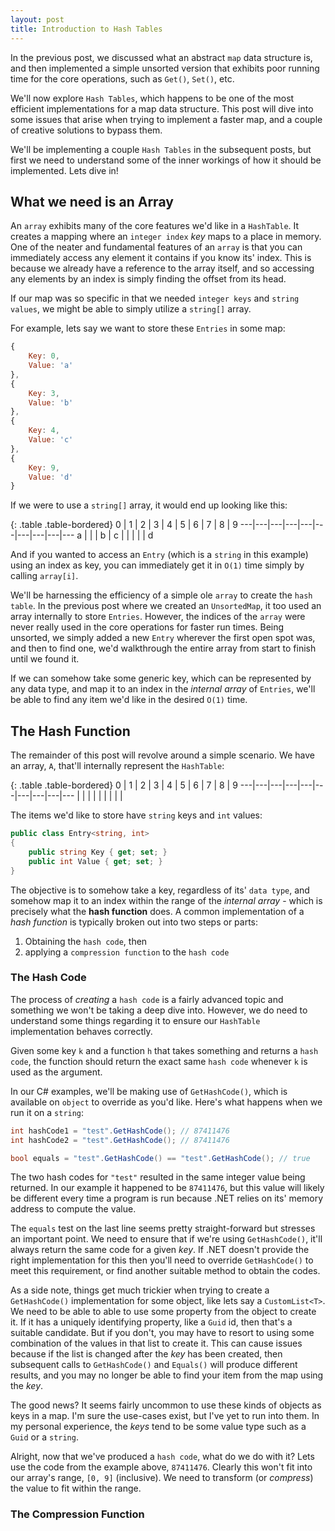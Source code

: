 ```yaml
---
layout: post
title: Introduction to Hash Tables
---
```


In the previous post, we discussed what an abstract `map` data structure is, and then implemented a simple unsorted version that exhibits poor running time for the core operations, such as `Get()`, `Set()`, etc.

We'll now explore `Hash Tables`, which happens to be one of the most efficient implementations for a map data structure. This post will dive into some issues that arise when trying to implement a faster map, and a couple of creative solutions to bypass them.

We'll be implementing a couple `Hash Tables` in the subsequent posts, but first we need to understand some of the inner workings of how it should be implemented. Lets dive in!

## What we need is an Array

An `array` exhibits many of the core features we'd like in a `HashTable`. It creates a mapping where an `integer index` *key* maps to a place in memory. One of the neater and fundamental features of an `array` is that you can immediately access any element it contains if you know its' index. This is because we already have a reference to the array itself, and so accessing any elements by an index is simply finding the offset from its head.

If our map was so specific in that we needed `integer keys` and `string values`, we might be able to simply utilize a `string[]` array.

For example, lets say we want to store these `Entries` in some map:

```javascript
{
    Key: 0,
    Value: 'a'
},
{
    Key: 3,
    Value: 'b'
},
{
    Key: 4,
    Value: 'c'
},
{
    Key: 9,
    Value: 'd'
}
```

If we were to use a `string[]` array, it would end up looking like this:

{: .table .table-bordered}
0 | 1 | 2 | 3 | 4 | 5 | 6 | 7 | 8 | 9
---|---|---|---|---|---|---|---|---|---
a | | | b | c | | | | | d

And if you wanted to access an `Entry` (which is a `string` in this example) using an index as key, you can immediately get it in `O(1)` time simply by calling `array[i]`.

We'll be harnessing the efficiency of a simple ole `array` to create the `hash table`. In the previous post where we created an `UnsortedMap`, it too used an array internally to store `Entries`. However, the indices of the `array` were never really used in the core operations for faster run times. Being unsorted, we simply added a new `Entry` wherever the first open spot was, and then to find one, we'd walkthrough the entire array from start to finish until we found it.

If we can somehow take some generic key, which can be represented by any data type, and map it to an index in the *internal array* of `Entries`, we'll be able to find any item we'd like in the desired `O(1)` time.

## The Hash Function

The remainder of this post will revolve around a simple scenario. We have an array, `A`, that'll internally represent the `HashTable`:

{: .table .table-bordered}
0 | 1 | 2 | 3 | 4 | 5 | 6 | 7 | 8 | 9
---|---|---|---|---|---|---|---|---|---
 | | |  |  | | | | | 

The items we'd like to store have `string` keys and `int` values:

```c#
public class Entry<string, int>
{
    public string Key { get; set; }
    public int Value { get; set; }
}
```

The objective is to somehow take a key, regardless of its' `data type`, and somehow map it to an index within the range of the *internal array* - which is precisely what the **hash function** does. A common implementation of a *hash function* is typically broken out into two steps or parts:

1. Obtaining the `hash code`, then
2. applying a `compression function` to the `hash code`

### The Hash Code

The process of *creating* a `hash code` is a fairly advanced topic and something we won't be taking a deep dive into. However, we do need to understand some things regarding it to ensure our `HashTable` implementation behaves correctly.

Given some key `k` and a function `h` that takes something and returns a `hash code`, the function should return the exact same `hash code` whenever `k` is used as the argument.

In our C# examples, we'll be making use of `GetHashCode()`, which is available on `object` to override as you'd like. Here's what happens when we run it on a `string`:

```c#
int hashCode1 = "test".GetHashCode(); // 87411476
int hashCode2 = "test".GetHashCode(); // 87411476

bool equals = "test".GetHashCode() == "test".GetHashCode(); // true
```

The two hash codes for `"test"` resulted in the same integer value being returned. In our example it happened to be `87411476`, but this value will likely be different every time a program is run because .NET relies on its' memory address to compute the value.

The `equals` test on the last line seems pretty straight-forward but stresses an important point. We need to ensure that if we're using `GetHashCode()`, it'll always return the same code for a given *key*. If .NET doesn't provide the right implementation for this then you'll need to override `GetHashCode()` to meet this requirement, or find another suitable method to obtain the codes.

As a side note, things get much trickier when trying to create a `GetHashCode()` implementation for some object, like lets say a `CustomList<T>`. We need to be able to able to use some property from the object to create it. If it has a uniquely identifying property, like a `Guid` id, then that's a suitable candidate. But if you don't, you may have to resort to using some combination of the values in that list to create it. This can cause issues because if the list is changed after the *key* has been created, then subsequent calls to `GetHashCode()` and `Equals()` will produce different results, and you may no longer be able to find your item from the map using the *key*.

The good news? It seems fairly uncommon to use these kinds of objects as keys in a map. I'm sure the use-cases exist, but I've yet to run into them. In my personal experience, the *keys* tend to be some value type such as a `Guid` or a `string`.

Alright, now that we've produced a `hash code`, what do we do with it? Lets use the code from the example above, `87411476`. Clearly this won't fit into our array's range, `[0, 9]` (inclusive). We need to transform (or *compress*) the value to fit within the range.

### The Compression Function